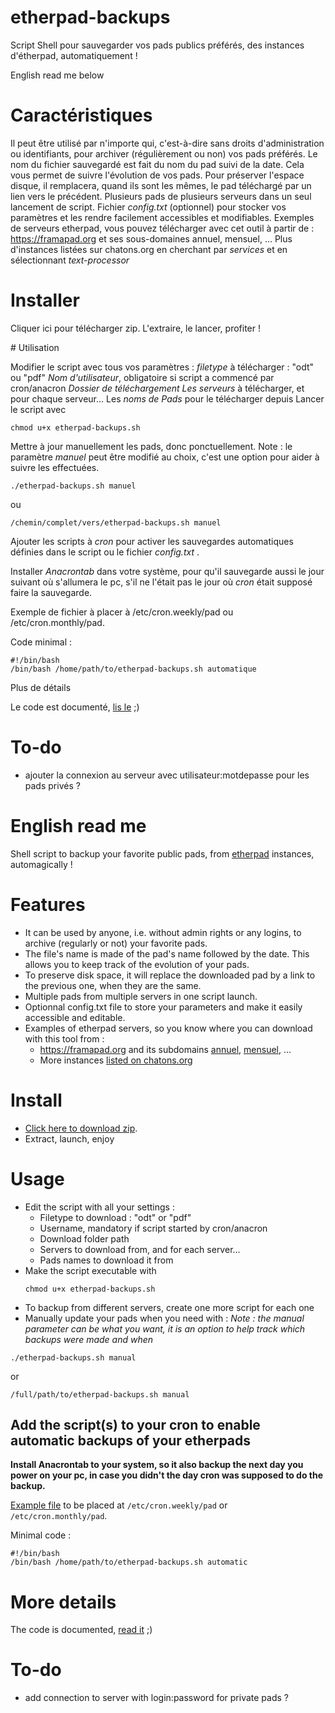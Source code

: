 # etherpad-backups
Script Shell pour sauvegarder vos pads publics préférés, des instances d'étherpad, automatiquement !

English read me below

# Caractéristiques

Il peut être utilisé par n'importe qui, c'est-à-dire sans droits d'administration ou identifiants, pour archiver (régulièrement ou non) vos pads préférés.
Le nom du fichier sauvegardé est fait du nom du pad suivi de la date. Cela vous permet de suivre l'évolution de vos pads.
Pour préserver l'espace disque, il remplacera, quand ils sont les mêmes, le pad téléchargé par un lien vers le précédent.
Plusieurs pads de plusieurs serveurs dans un seul lancement de script.
Fichier _config.txt_ (optionnel) pour stocker vos paramètres et les rendre facilement accessibles et modifiables.
Exemples de serveurs etherpad, vous pouvez télécharger avec cet outil à partir de :
https://framapad.org et ses sous-domaines annuel, mensuel, ...
Plus d'instances listées sur chatons.org en cherchant par _services_ et en sélectionnant _text-processor_

# Installer

Cliquer ici pour télécharger zip.
L'extraire, le lancer, profiter !

# Utilisation

Modifier le script avec tous vos paramètres :
_filetype_ à télécharger : "odt" ou "pdf"
_Nom d'utilisateur_, obligatoire si script a commencé par cron/anacron
_Dossier de téléchargement_
_Les serveurs_ à télécharger, et pour chaque serveur...
Les _noms de Pads_ pour le télécharger depuis
Lancer le script avec
```
chmod u+x etherpad-backups.sh
```
Mettre à jour manuellement les pads, donc ponctuellement.
Note : le paramètre _manuel_ peut être modifié au choix, c'est une option pour aider à suivre les effectuées.
```
./etherpad-backups.sh manuel
```
ou
```
/chemin/complet/vers/etherpad-backups.sh manuel
```
Ajouter les scripts à _cron_ pour activer les sauvegardes automatiques définies dans le script ou le fichier _config.txt_ .

Installer _Anacrontab_ dans votre système, pour qu'il sauvegarde aussi le jour suivant où s'allumera le pc, s'il ne l'était pas le jour où _cron_ était supposé faire la sauvegarde.

Exemple de fichier à placer à /etc/cron.weekly/pad ou /etc/cron.monthly/pad.

Code minimal :
```
#!/bin/bash
/bin/bash /home/path/to/etherpad-backups.sh automatique
```
Plus de détails

Le code est documenté, [lis le](https://github.com/pouek/etherpad-backups/blob/main/etherpad-backups.sh) ;)


# To-do
- ajouter la connexion au serveur avec utilisateur:motdepasse pour les pads privés ?


# __English read me__
Shell script to backup your favorite public pads, from [etherpad](https://etherpad.org/) instances, automagically !

# Features
- It can be used by anyone, i.e. without admin rights or any logins, to archive (regularly or not) your favorite pads.
- The file's name is made of the pad's name followed by the date. This allows you to keep track of the evolution of your pads.
- To preserve disk space, it will replace the downloaded pad by a link to the previous one, when they are the same.
- Multiple pads from multiple servers in one script launch.
- Optionnal config.txt file to store your parameters and make it easily accessible and editable.
- Examples of etherpad servers, so you know where you can download with this tool from :
    - https://framapad.org and its subdomains [annuel](https://annuel.framapad.org), [mensuel](https://mensuel.framapad.org), ...
    - More instances [listed on chatons.org](https://www.chatons.org/search/by-service?service_type_target_id=All&field_alternatives_aux_services_target_id=All&field_software_target_id=224&field_is_shared_value=All&title=) 

# Install
- [Click here to download zip](https://github.com/pouek/etherpad-backups/archive/refs/heads/main.zip).
- Extract, launch, enjoy
  
# Usage
- Edit the script with all your settings :
   - Filetype to download : "odt" or "pdf"
   - Username, mandatory if script started by cron/anacron
   - Download folder path
   - Servers to download from, and for each server...
   - Pads names to download it from
- Make the script executable with
  ```
  chmod u+x etherpad-backups.sh
  ```
- To backup from different servers, create one more script for each one 
- Manually update your pads when you need with :
_Note : the manual parameter can be what you want, it is an option to help track which backups were made and when_
```
./etherpad-backups.sh manual
```
or
```
/full/path/to/etherpad-backups.sh manual
```

## Add the script(s) to your cron to enable automatic backups of your etherpads
__Install Anacrontab to your system, so it also backup the next day you power on your pc, in case you didn't the day cron was supposed to do the backup.__

[Example file](https://github.com/pouek/etherpad-backups/blob/main/pad) to be placed at ``` /etc/cron.weekly/pad ``` or ``` /etc/cron.monthly/pad ```. 

Minimal code :
```
#!/bin/bash
/bin/bash /home/path/to/etherpad-backups.sh automatic
```


# More details
The code is documented, [read it](https://github.com/pouek/etherpad-backups/blob/main/etherpad-backups.sh) ;)


# To-do
- add connection to server with login:password for private pads ?

